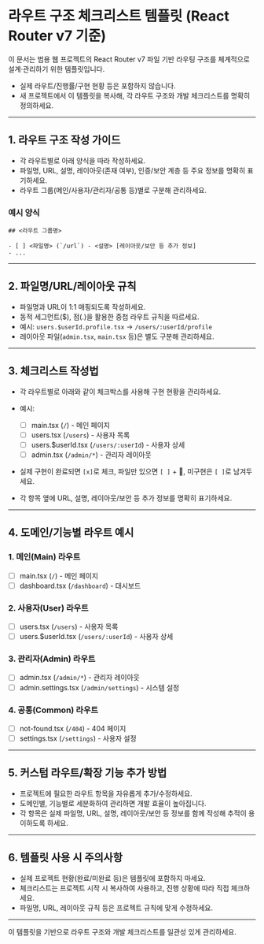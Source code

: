 # 라우트 구조 체크리스트 템플릿 (React Router v7 기준)

이 문서는 범용 웹 프로젝트의 React Router v7 파일 기반 라우팅 구조를 체계적으로 설계·관리하기 위한 템플릿입니다.

- 실제 라우트/진행률/구현 현황 등은 포함하지 않습니다.
- 새 프로젝트에서 이 템플릿을 복사해, 각 라우트 구조와 개발 체크리스트를 명확히 정의하세요.

---

## 1. 라우트 구조 작성 가이드

- 각 라우트별로 아래 양식을 따라 작성하세요.
- 파일명, URL, 설명, 레이아웃(존재 여부), 인증/보안 계층 등 주요 정보를 명확히 표기하세요.
- 라우트 그룹(메인/사용자/관리자/공통 등)별로 구분해 관리하세요.

### 예시 양식

```
## <라우트 그룹명>

- [ ] <파일명> (`/url`) - <설명> [레이아웃/보안 등 추가 정보]
- ...
```

---

## 2. 파일명/URL/레이아웃 규칙

- 파일명과 URL이 1:1 매핑되도록 작성하세요.
- 동적 세그먼트($), 점(.)을 활용한 중첩 라우트 규칙을 따르세요.
- 예시: `users.$userId.profile.tsx` → `/users/:userId/profile`
- 레이아웃 파일(`admin.tsx`, `main.tsx` 등)은 별도 구분해 관리하세요.

---

## 3. 체크리스트 작성법

- 각 라우트별로 아래와 같이 체크박스를 사용해 구현 현황을 관리하세요.
- 예시:

  - [ ] main.tsx (`/`) - 메인 페이지
  - [ ] users.tsx (`/users`) - 사용자 목록
  - [ ] users.$userId.tsx (`/users/:userId`) - 사용자 상세
  - [ ] admin.tsx (`/admin/*`) - 관리자 레이아웃

- 실제 구현이 완료되면 `[x]`로 체크, 파일만 있으면 `[ ]` + 📁, 미구현은 `[ ]`로 남겨두세요.
- 각 항목 옆에 URL, 설명, 레이아웃/보안 등 추가 정보를 명확히 표기하세요.

---

## 4. 도메인/기능별 라우트 예시

### 1. 메인(Main) 라우트

- [ ] main.tsx (`/`) - 메인 페이지
- [ ] dashboard.tsx (`/dashboard`) - 대시보드

### 2. 사용자(User) 라우트

- [ ] users.tsx (`/users`) - 사용자 목록
- [ ] users.$userId.tsx (`/users/:userId`) - 사용자 상세

### 3. 관리자(Admin) 라우트

- [ ] admin.tsx (`/admin/*`) - 관리자 레이아웃
- [ ] admin.settings.tsx (`/admin/settings`) - 시스템 설정

### 4. 공통(Common) 라우트

- [ ] not-found.tsx (`/404`) - 404 페이지
- [ ] settings.tsx (`/settings`) - 사용자 설정

---

## 5. 커스텀 라우트/확장 기능 추가 방법

- 프로젝트에 필요한 라우트 항목을 자유롭게 추가/수정하세요.
- 도메인별, 기능별로 세분화하여 관리하면 개발 효율이 높아집니다.
- 각 항목은 실제 파일명, URL, 설명, 레이아웃/보안 등 정보를 함께 작성해 추적이 용이하도록 하세요.

---

## 6. 템플릿 사용 시 주의사항

- 실제 프로젝트 현황(완료/미완료 등)은 템플릿에 포함하지 마세요.
- 체크리스트는 프로젝트 시작 시 복사하여 사용하고, 진행 상황에 따라 직접 체크하세요.
- 파일명, URL, 레이아웃 규칙 등은 프로젝트 규칙에 맞게 수정하세요.

---

이 템플릿을 기반으로 라우트 구조와 개발 체크리스트를 일관성 있게 관리하세요.
